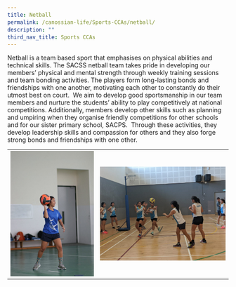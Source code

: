 ```yaml
---
title: Netball
permalink: /canossian-life/Sports-CCAs/netball/
description: ""
third_nav_title: Sports CCAs
---
```


Netball is a team based sport that emphasises on physical abilities and technical skills. The SACSS netball team takes pride in developing our members’ physical and mental strength through weekly training sessions and team bonding activities. The players form long-lasting bonds and friendships with one another, motivating each other to constantly do their utmost best on court.  We aim to develop good sportsmanship in our team members and nurture the students’ ability to play competitively at national competitions. Additionally, members develop other skills such as planning and umpiring when they organise friendly competitions for other schools and for our sister primary school, SACPS.  Through these activities, they develop leadership skills and compassion for others and they also forge strong bonds and friendships with one other.

|   |   |
|---|---|
| ![](/images/Canossian%20Life/Sports%20CCAs/NETBALL/IMG_0067-scaled-e1630483653141-1024x1536.jpg)  | ![](/images/Canossian%20Life/Sports%20CCAs/NETBALL/IMG_20200115_122637-1024x768.jpg)  |